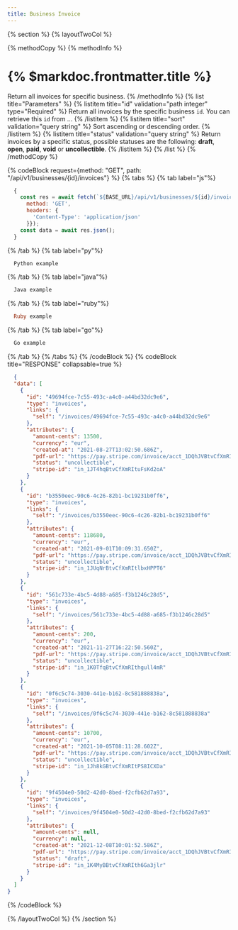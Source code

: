 ```yaml
---
title: Business Invoice
---
```

{% section %}
{% layoutTwoCol %}

{% methodCopy %}
{% methodInfo %}
  # {% $markdoc.frontmatter.title %}
  Return all invoices for specific business.
{% /methodInfo %}
{% list title="Parameters" %}
  {% listitem title="id" validation="path integer" type="Required" %}
  Return all invoices by the specific business `id`. You can retrieve this `id` from ...
  {% /listitem %}
  {% listitem title="sort" validation="query string" %}
  Sort ascending or descending order.
  {% /listitem %}
  {% listitem title="status" validation="query string" %}
  Return invoices by a specific status, possible statuses are the following: **draft**, **open**, **paid**, **void** or **uncollectible**.
  {% /listitem %}
{% /list %}
{% /methodCopy %}

{% codeBlock request={method: "GET", path: "/api/v1/businesses/{id}/invoices"} %}
{% tabs %}
  {% tab label="js"%}
  ```js
    {
      const res = await fetch(`${BASE_URL}/api/v1/businesses/${id}/invoices`, {
        method: 'GET',
        headers: {
          'Content-Type': 'application/json'
        }});
      const data = await res.json();
    }
  ```
  {% /tab %}
  {% tab label="py"%}
  ```py
    Python example
  ```
  {% /tab %}
  {% tab label="java"%}
  ```java
    Java example
  ```
  {% /tab %}
  {% tab label="ruby"%}
  ```ruby
    Ruby example
  ```
  {% /tab %}
  {% tab label="go"%}
  ```go
    Go example
  ```
  {% /tab %}
{% /tabs %}
{% /codeBlock %}
{% codeBlock title="RESPONSE" collapsable=true %}
  ```json
    {
    "data": [
      {
        "id": "49694fce-7c55-493c-a4c0-a44bd32dc9e6",
        "type": "invoices",
        "links": {
          "self": "/invoices/49694fce-7c55-493c-a4c0-a44bd32dc9e6"
        },
        "attributes": {
          "amount-cents": 13500,
          "currency": "eur",
          "created-at": "2021-08-27T13:02:50.686Z",
          "pdf-url": "https://pay.stripe.com/invoice/acct_1DQhJVBtvCfXmRIt/test_YWNjdF8xRFFoSlZCdHZDZlhtUkl0LGludnN0X0s3SktHQ1U3RkVuWE5ETTlPd0E5RjdFUERVWXZqc3ksNTc3NTg1NTg0200s5ODFr70/pdf?s=ap",
          "status": "uncollectible",
          "stripe-id": "in_1JT4hqBtvCfXmRItuFsKd2oA"
        }
      },
      {
        "id": "b3550eec-90c6-4c26-82b1-bc19231b0ff6",
        "type": "invoices",
        "links": {
          "self": "/invoices/b3550eec-90c6-4c26-82b1-bc19231b0ff6"
        },
        "attributes": {
          "amount-cents": 118680,
          "currency": "eur",
          "created-at": "2021-09-01T10:09:31.650Z",
          "pdf-url": "https://pay.stripe.com/invoice/acct_1DQhJVBtvCfXmRIt/test_YWNjdF8xRFFoSlZCdHZDZlhtUkl0LGludnN0X0s5OGZYYzRnakxmdjF1VjR2TldSeEtvS3oxMExwTWgsNTc3NTg1NTg020067WeU0Z6/pdf?s=ap",
          "status": "uncollectible",
          "stripe-id": "in_1JUqNrBtvCfXmRItlbxHPPT6"
        }
      },
      {
        "id": "561c733e-4bc5-4d88-a685-f3b1246c28d5",
        "type": "invoices",
        "links": {
          "self": "/invoices/561c733e-4bc5-4d88-a685-f3b1246c28d5"
        },
        "attributes": {
          "amount-cents": 200,
          "currency": "eur",
          "created-at": "2021-11-27T16:22:50.560Z",
          "pdf-url": "https://pay.stripe.com/invoice/acct_1DQhJVBtvCfXmRIt/test_YWNjdF8xRFFoSlZCdHZDZlhtUkl0LF9LZnBLWFZEV3lNd2pPUWFObFhRTFBmWDZQRUxzQ1kwLDU3NzU4NTU50200gZLJDyBw/pdf?s=ap",
          "status": "uncollectible",
          "stripe-id": "in_1K0TfqBtvCfXmRIthgull4mR"
        }
      },
      {
        "id": "0f6c5c74-3030-441e-b162-8c581888838a",
        "type": "invoices",
        "links": {
          "self": "/invoices/0f6c5c74-3030-441e-b162-8c581888838a"
        },
        "attributes": {
          "amount-cents": 10700,
          "currency": "eur",
          "created-at": "2021-10-05T08:11:28.602Z",
          "pdf-url": "https://pay.stripe.com/invoice/acct_1DQhJVBtvCfXmRIt/test_YWNjdF8xRFFoSlZCdHZDZlhtUkl0LF9LTHFSb0NFcG5XYUlNZ2pUSkdGbDNqUDhaaEJPZXJDLDU3NzU4NTU50200vHtHkoVX/pdf?s=ap",
          "status": "uncollectible",
          "stripe-id": "in_1Jh8kGBtvCfXmRItPS8ICXDa"
        }
      },
      {
        "id": "9f4504e0-50d2-42d0-8bed-f2cfb62d7a93",
        "type": "invoices",
        "links": {
          "self": "/invoices/9f4504e0-50d2-42d0-8bed-f2cfb62d7a93"
        },
        "attributes": {
          "amount-cents": null,
          "currency": null,
          "created-at": "2021-12-08T10:01:52.586Z",
          "pdf-url": "https://pay.stripe.com/invoice/acct_1DQhJVBtvCfXmRIt/test_YWNjdF8xRFFoSlZCdHZDZlhtUkl0LF9LanFmVVVtUjdxeEEwTGM4Y1VZUDJkRU5nMlZKaGpMLDU3NzU4NTYw0200NIFtzDdq/pdf?s=ap",
          "status": "draft",
          "stripe-id": "in_1K4MyBBtvCfXmRIth6Ga3jlr"
        }
      }
    ]
  }
  ```
{% /codeBlock %}  

{% /layoutTwoCol %}
{% /section %}